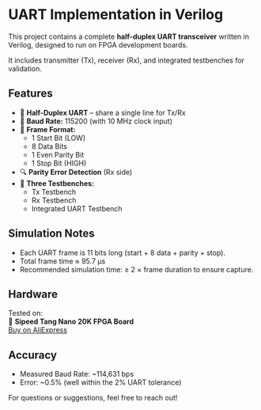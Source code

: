 # UART Implementation in Verilog

This project contains a complete **half-duplex UART transceiver** written in Verilog, designed to run on FPGA development boards. 

It includes transmitter (Tx), receiver (Rx), and integrated testbenches for validation.

## Features

- 📡 **Half-Duplex UART** – share a single line for Tx/Rx
- 🔁 **Baud Rate:** 115200 (with 10 MHz clock input)
- 🧱 **Frame Format:**  
  - 1 Start Bit (LOW)  
  - 8 Data Bits  
  - 1 Even Parity Bit  
  - 1 Stop Bit (HIGH)  
- 🔍 **Parity Error Detection** (Rx side)
- 🧪 **Three Testbenches:**
  - Tx Testbench
  - Rx Testbench
  - Integrated UART Testbench

## Simulation Notes

- Each UART frame is 11 bits long (start + 8 data + parity + stop).
- Total frame time ≈ 95.7 µs
- Recommended simulation time: ≥ 2 × frame duration to ensure capture.

## Hardware

Tested on:  
🔌 **Sipeed Tang Nano 20K FPGA Board**  
[Buy on AliExpress](https://www.aliexpress.com/item/1005007678286393.html)

## Accuracy

- Measured Baud Rate: ~114,631 bps  
- Error: ~0.5% (well within the 2% UART tolerance)

For questions or suggestions, feel free to reach out!
